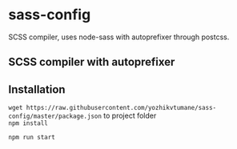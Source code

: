 # sass-config  
SCSS compiler, uses node-sass with autoprefixer through postcss. 

## SCSS compiler with autoprefixer

## Installation

`wget https://raw.githubusercontent.com/yozhikvtumane/sass-config/master/package.json` to project folder  
`npm install`  

`npm run start`
